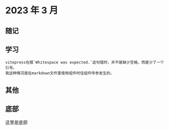 # 2023 年 3 月

<script setup>
  import Card from '../components/card.vue'
  import Cover from '../components/cover.vue'
</script>

<Cover
url="https://ts1.cn.mm.bing.net/th/id/R-C.b1d721fe7a59597987e0e4f95a8d7184?rik=Y8I8H6MQHUr6eg&riu=http%3a%2f%2fwww.pp3.cn%2fuploads%2f1212qxn%2f925.jpg&ehk=tcKFl%2b8%2bZyboV6NKLC%2bhrzdaE3x4ppW2kU6U44ETAjA%3d&risl=&pid=ImgRaw&r=0"
alt="毕业旅行">
</Cover>

## 随记

<Card day="3" text="自学步骤：阅读、拆解、重组、怀疑。<br>
等有时间了试一试这个方法。" />

<Card 
day="7" 
text="漫长的生命拂过时钟与鲜花，年岁流淌催促叶片翻卷，推动时针向前。<br><br>
世上从未有过如此色彩<br>没有一个人不染上它<br>比白色更像云雾<br>比金色更像太阳<br>落入你的眼睛<br>令孤独的心复明"
/>


## 学习

```
vitepress在报`Whitespace was expected.`这句错时，并不是缺少空格，而是少了一个引号。
我这种情况是在markdown文件里使用组件时往组件传参发生的。
```

## 其他

## 底部

这里是底部